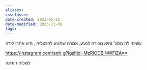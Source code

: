 ```yaml
---
aliases: 
cssclasse: 
date-created: 2023-05-21
date-modified: 2023-11-08
tags: 
---
```


עשיתי לה מסג׳ והיא מכורה למגע. אמרה שתגיע להרצליה , היא אחרי לידה

https://instagram.com/anit_g?igshid=MzRlODBiNWFlZA==

לשלוח הודעה
